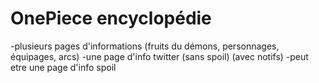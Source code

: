 # OnePiece encyclopédie

-plusieurs pages d'informations (fruits du démons, personnages, équipages, arcs)
-une page d'info twitter (sans spoil) (avec notifs)
-peut etre une page d'info spoil
